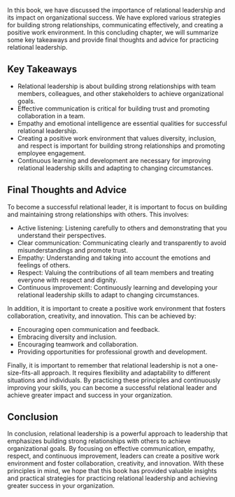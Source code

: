 
In this book, we have discussed the importance of relational leadership and its impact on organizational success. We have explored various strategies for building strong relationships, communicating effectively, and creating a positive work environment. In this concluding chapter, we will summarize some key takeaways and provide final thoughts and advice for practicing relational leadership.

Key Takeaways
-------------

* Relational leadership is about building strong relationships with team members, colleagues, and other stakeholders to achieve organizational goals.
* Effective communication is critical for building trust and promoting collaboration in a team.
* Empathy and emotional intelligence are essential qualities for successful relational leadership.
* Creating a positive work environment that values diversity, inclusion, and respect is important for building strong relationships and promoting employee engagement.
* Continuous learning and development are necessary for improving relational leadership skills and adapting to changing circumstances.

Final Thoughts and Advice
-------------------------

To become a successful relational leader, it is important to focus on building and maintaining strong relationships with others. This involves:

* Active listening: Listening carefully to others and demonstrating that you understand their perspectives.
* Clear communication: Communicating clearly and transparently to avoid misunderstandings and promote trust.
* Empathy: Understanding and taking into account the emotions and feelings of others.
* Respect: Valuing the contributions of all team members and treating everyone with respect and dignity.
* Continuous improvement: Continuously learning and developing your relational leadership skills to adapt to changing circumstances.

In addition, it is important to create a positive work environment that fosters collaboration, creativity, and innovation. This can be achieved by:

* Encouraging open communication and feedback.
* Embracing diversity and inclusion.
* Encouraging teamwork and collaboration.
* Providing opportunities for professional growth and development.

Finally, it is important to remember that relational leadership is not a one-size-fits-all approach. It requires flexibility and adaptability to different situations and individuals. By practicing these principles and continuously improving your skills, you can become a successful relational leader and achieve greater impact and success in your organization.

Conclusion
----------

In conclusion, relational leadership is a powerful approach to leadership that emphasizes building strong relationships with others to achieve organizational goals. By focusing on effective communication, empathy, respect, and continuous improvement, leaders can create a positive work environment and foster collaboration, creativity, and innovation. With these principles in mind, we hope that this book has provided valuable insights and practical strategies for practicing relational leadership and achieving greater success in your organization.
